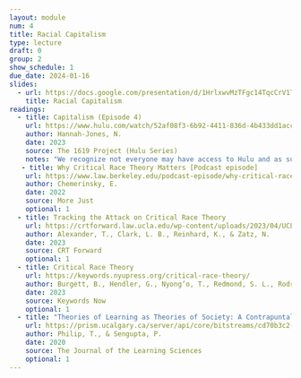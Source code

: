 ```yaml
---
layout: module
num: 4
title: Racial Capitalism
type: lecture
draft: 0
group: 2
show_schedule: 1
due_date: 2024-01-16
slides:
  - url: https://docs.google.com/presentation/d/1HrlxwvMzTFgc14TqcCrV1TJmYwk6n5AS-e4qVyS-7gY/edit?usp=sharing
    title: Racial Capitalism
readings:
  - title: Capitalism (Episode 4)
    url: https://www.hulu.com/watch/52af08f3-6b92-4411-836d-4b433dd1acc0?play=false&utm_source=shared_link
    author: Hannah-Jones, N.
    date: 2023
    source: The 1619 Project (Hulu Series)
    notes: "We recognize not everyone may have access to Hulu and as such have <a href='https://canvas.northwestern.edu/files/18094996/'>uploaded a version to Canvas</a>. Also, this could be a great opportunity to come together (covid-safely, of course) with your learning pods and watch together in person!" 
   - title: Why Critical Race Theory Matters [Podcast episode]
    url: https://www.law.berkeley.edu/podcast-episode/why-critical-race-theory-matters/
    author: Chemerinsky, E.
    date: 2022
    source: More Just
    optional: 1
  - title: Tracking the Attack on Critical Race Theory
    url: https://crtforward.law.ucla.edu/wp-content/uploads/2023/04/UCLA-Law_CRT-Report_Final.pdf
    author: Alexander, T., Clark, L. B., Reinhard, K., & Zatz, N.
    date: 2023
    source: CRT Forward
    optional: 1
  - title: Critical Race Theory
    url: https://keywords.nyupress.org/critical-race-theory/
    author: Burgett, B., Hendler, G., Nyong’o, T., Redmond, S. L., Rodríguez, D., & Wanzo, R.
    date: 2023
    source: Keywords Now
    optional: 1
  - title: "Theories of Learning as Theories of Society: A Contrapuntal Approach to Expanding Disciplinary Authenticity in Computing"
    url: https://prism.ucalgary.ca/server/api/core/bitstreams/cd70b3c2-54a0-431c-ae25-343858e87cfe/content
    author: Philip, T., & Sengupta, P.
    date: 2020
    source: The Journal of the Learning Sciences
    optional: 1
---
```


